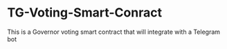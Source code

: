 # TG-Voting-Smart-Conract
This is a Governor voting smart contract that will integrate with a Telegram bot
